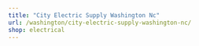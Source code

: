 ```yaml
---
title: "City Electric Supply Washington Nc"
url: /washington/city-electric-supply-washington-nc/
shop: electrical
---
```

